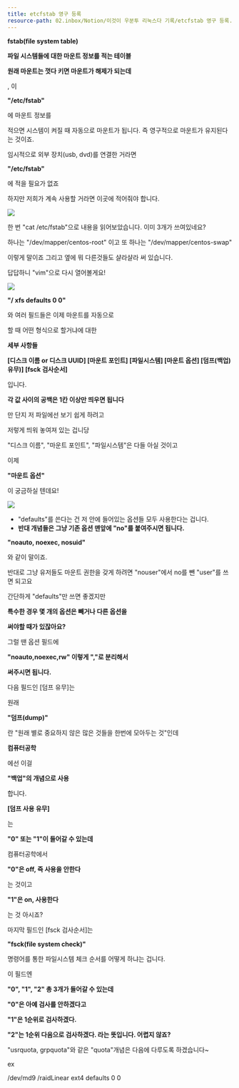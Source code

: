 ```yaml
---
title: etcfstab 영구 등록
resource-path: 02.inbox/Notion/이것이 우분투 리눅스다 기록/etcfstab 영구 등록.md
---
```

**fstab(file system table)**

  

**파일 시스템들에 대한 마운트 정보를 적는 테이블**

  

**원래 마운트는 껏다 키면 마운트가 해제가 되는데**

, 이

**"/etc/fstab"**

에 마운트 정보를

적으면 시스템이 켜질 때 자동으로 마운트가 됩니다. 즉 영구적으로 마운트가 유지된다는 것이죠.

임시적으로 외부 장치(usb, dvd)를 연결한 거라면

**"/etc/fstab"**

에 적을 필요가 없죠

하지만 저희가 계속 사용할 거라면 이곳에 적어줘야 합니다.

[![](https://3.bp.blogspot.com/-JzHB75niEvI/XbmLDCNfB-I/AAAAAAAACms/YK4sm10jbvA6HV1n3ieIVEBsntV1OIixACK4BGAYYCw/s640/53.png)](https://3.bp.blogspot.com/-JzHB75niEvI/XbmLDCNfB-I/AAAAAAAACms/YK4sm10jbvA6HV1n3ieIVEBsntV1OIixACK4BGAYYCw/s640/53.png)

한 번 "cat /etc/fstab"으로 내용을 읽어보았습니다. 이미 3개가 쓰여있네요?

하나는 "/dev/mapper/centos-root" 이고 또 하나는 "/dev/mapper/centos-swap"

이렇게 말이죠 그리고 옆에 뭐 다른것들도 샬라샬라 써 있습니다.

답답하니 "vim"으로 다시 열어볼게요!

[![](https://1.bp.blogspot.com/-tVIkbc9J-E4/XbmMJY6IJVI/AAAAAAAACm4/azzgJtsP--Y1rq5xZY_rCkOXHa9_1uMiACK4BGAYYCw/s640/54.png)](https://1.bp.blogspot.com/-tVIkbc9J-E4/XbmMJY6IJVI/AAAAAAAACm4/azzgJtsP--Y1rq5xZY_rCkOXHa9_1uMiACK4BGAYYCw/s640/54.png)

  

**"/ xfs defaults 0 0"**

와 여러 필드들은 이제 마운트를 자동으로

할 때 어떤 형식으로 할거냐에 대한

**세부 사항들**

  

**[디스크 이름 or 디스크 UUID] [마운트 포인트] [파일시스템] [마운트 옵션] [덤프(백업)유무)] [fsck 검사순서]**

입니다.

**각 값 사이의 공백은 1칸 이상만 띄우면 됩니다**

만 단지 저 파일에선 보기 쉽게 하려고

저렇게 띄워 놓여져 있는 겁니당

"디스크 이름", "마운트 포인트", "파일시스템"은 다들 아실 것이고

이제

**"마운트 옵션"**

이 궁금하실 텐데요!

[![](https://4.bp.blogspot.com/-rrQTGWbi7NQ/XbruRqGtJpI/AAAAAAAACnE/a5wZsdrKP2Iib5cU2RD8gz4le4223LNAQCK4BGAYYCw/s640/4.png)](https://4.bp.blogspot.com/-rrQTGWbi7NQ/XbruRqGtJpI/AAAAAAAACnE/a5wZsdrKP2Iib5cU2RD8gz4le4223LNAQCK4BGAYYCw/s640/4.png)

- "defaults"를 쓴다는 건 저 안에 들어있는 옵션들 모두 사용한다는 겁니다.
- **반대 개념들은 그냥 기존 옵션 맨앞에 "no"를 붙여주시면 됩니다.**

**"noauto, noexec, nosuid"**

와 같이 말이죠.

반대로 그냥 유저들도 마운트 권한을 갖게 하려면 "nouser"에서 no를 뺀 "user"를 쓰면 되고요

간단하게 "defaults"만 쓰면 좋겠지만

**특수한 경우 몇 개의 옵션은 빼거나 다른 옵션을**

**써야할 때가 있잖아요?**

그럴 땐 옵션 필드에

**"noauto,noexec,rw" 이렇게 ","로 분리해서**

**써주시면 됩니다.**

다음 필드인 [덤프 유무]는

원래

**"덤프(dump)"**

란 "원래 별로 중요하지 않은 많은 것들을 한번에 모아두는 것"인데

**컴퓨터공학**

에선 이걸

**"백업"의 개념으로 사용**

합니다.

**[덤프 사용 유무]**

는

**"0" 또는 "1"이 들어갈 수 있는데**

컴퓨터공학에서

**"0"은 off, 즉 사용을 안한다**

는 것이고

**"1"은 on, 사용한다**

는 것 아시죠?

마지막 필드인 [fsck 검사순서]는

**"fsck(file system check)"**

명령어를 통한 파일시스템 체크 순서를 어떻게 하냐는 겁니다.

이 필드엔

**"0", "1", "2" 총 3개가 들어갈 수 있는데**

**"0"은 아예 검사를 안하겠다고**

**"1"은 1순위로 검사하겠다.**

**"2"는 1순위 다음으로 검사하겠다. 라는 뜻입니다. 어렵지 않죠?**

"usrquota, grpquota"와 같은 "quota"개념은 다음에 다루도록 하겠습니다~

  

  

ex

/dev/md9 /raidLinear ext4 defaults 0 0